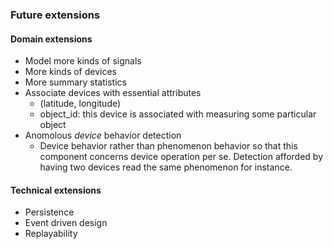 ### Future extensions
#### Domain extensions
* Model more kinds of signals
* More kinds of devices
* More summary statistics
* Associate devices with essential attributes
	- (latitude, longitude)
	- object_id: this device is associated with measuring some particular object
* Anomolous _device_ behavior detection
  - Device behavior rather than phenomenon behavior so that this component concerns device operation per se. Detection afforded by having two devices read the same phenomenon for instance.
#### Technical extensions
* Persistence
* Event driven design
* Replayability
